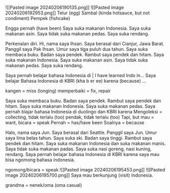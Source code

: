 ![[Pasted image 20240206190135.png]]
![[Pasted image 20240206192953.png]]
Telur (egg)
Sambal (kinda hotsauce, but not condiment)
Pempek (fishcake)

Engga pernah (have been)
Saya suka makanan Indonesia. Saya suka makanan asin. Saya tidak suka makanan pedas. Saya suka rendang.

Perkenalan diri.
Hi, nama saya Ihsan. Saya berasal dari Cianjur, Jawa Barat. Panggil saya Pak Ihsan. Umur saya tiga puluh dua tahun. Saya suka membaca buku. Badan saya pendek. Rambut saya pendek dan hitam. Saya suka makanan Indonesia. Saya suka makanan asin. Saya tidak suka makanan pedas. Saya suka rendang.

Saya pernah belajar bahasa Indonesia di </institution> | I have learned Indo in...
Saya belajar Bahasa Indonesia di KBRI (kha b er ee) karena (because) ...

kangen = miss (longing)
memperbaiki = fix, repair

Saya suka membaca buku. Badan saya pendek. Rambut saya pendek dan hitam. Saya suka makanan Indonesia. Saya suka makanan pedas. Saya pernah blajar bahasa Indonesia di duolingo dan KBRI karena
Mengoleksi = collecting,
tidak terlalu (too) pendak, tidak terlalu (too)
Tapi, but
mau = want, bicara = speak
Pernah = has/have been    Soalnya = because

Halo, nama saya Jun. Saya berasal dari Seattle. Panggil saya Jun. Umur saya lima belas tahun. Saya suka ski. Badan saya tinggi. Rambut saya pendek dan hitam. Saya suka makanan Indonesia dan suka makanan manis. Saya tidak suka makanan padas. Saya suka nasi goreng, nasi kuning, rendang.
Saya pernah belajar bahasa Indonesia di KBRI karena saya mau bisa ngomong bahasa indonesia.

ngomong/bicara = speak
![[Pasted image 20240206195453.png]]
![[Pasted image 20240206195700.png]]
Saya mau berkunjung (visit) Indonesia.

grandma = nenek/oma (oma casual)

